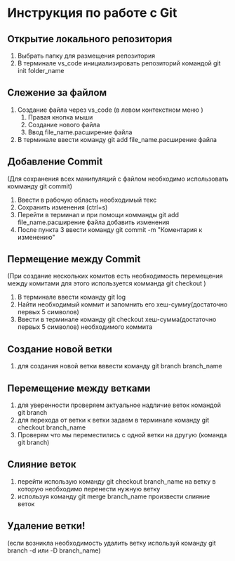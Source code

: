# Инструкция по работе с Git 

## Открытие локального репозитория ##
1. Выбрать папку для размещения репозитория
2. В терминале vs_code инициализировать репозиторий командой git init folder_name

## Слежение за файлом ##
1. Создание файла через vs_code (в левом контекстном меню )
    1. Правая кнопка мыши 
    2. Создание нового файла
    3. Ввод file_name.расширение файла
2. В терминале ввести команду git add file_name.расширение файла

## Добавление Commit ##
(Для сохранения всех манипуляций с файлом необходимо использовать комманду git commit)
1. Ввести в рабочую область необходимый текс
2. Сохранить изменения  (ctrl+s)
3. Перейти в терминал и при помощи комманды git add file_name.расширение файла добавить изменения
4. После пункта 3 ввести команду git commit -m "Коментария к изменению"

## Пермещение между Commit ##
(При создание нескольких комитов есть необходимость перемещения между комитами для этого используется комманда git checkout )
1. В терминале ввести команду git log
2. Найти необходимый коммит и запомнить его хеш-сумму(достаточно первых 5 символов)
3. Ввести в терминале команду git checkout хеш-сумма(достаточно первых 5 символов) необходимого коммита

## Создание новой ветки ##
1. для создания новой ветки вввести команду git branch branch_name

 ## Перемещение между ветками ##
 1. для уверенности проверяем актуальное надличие веток командой git branch
 2. для перехода от ветки к ветки задаем в терминале команду git checkout branch_name
 3. Проверям что мы переместились с одной ветки на другую (команда git branch)
 
## Слияние веток ##
1. перейти использую команду git checkout branch_name на ветку в которую необходимо перенести нужную ветку
2. используя команду git merge branch_name произвести слияние веток 

## Удаление ветки! ##
(если возникла необходимость удалить ветку  используй команду git branch -d или -D branch_name)
